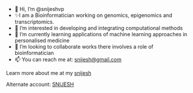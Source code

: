 - 👋 Hi, I’m @snijeshvp
- ✨I am a Bioinformatician working on genomics, epigenomics and transcriptomics.
- 👀 I’m interested in developing and integrating computational methods
- 🌱 I’m currently learning applications of machine learning approaches in personalised medicine
- 💞️ I’m looking to collaborate works there involves a role of bioinformatician
- 📫 You can reach me at: [snijesh@gmail.com](snijesh@gmail.com)

Learn more about me at my [snijesh](https://scholar.google.co.in/citations?user=jolm12MAAAAJ&hl)

Alternate account: [SNIJESH](https://github.com/snijesh)


<!---
snijeshvp/snijeshvp is a ✨ special ✨ repository because its `README.md` (this file) appears on your GitHub profile.
You can click the Preview link to take a look at your changes.
--->
